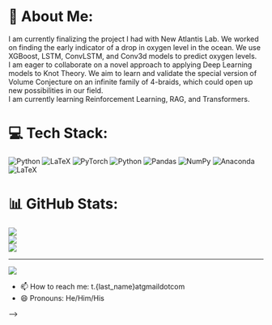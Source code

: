 # 💫 About Me:
I am currently finalizing the project I had with New Atlantis Lab. We worked on finding the early indicator of a drop in oxygen level in the ocean. We use XGBoost, LSTM, ConvLSTM, and Conv3d models to predict oxygen levels.<br>I am eager to collaborate on a novel approach to applying Deep Learning models to Knot Theory. We aim to learn and validate the special version of Volume Conjecture on an infinite family of 4-braids, which could open up new possibilities in our field. <br>I am currently learning Reinforcement Learning, RAG, and Transformers.<br>


# 💻 Tech Stack:
![Python](https://img.shields.io/badge/python-3670A0?style=for-the-badge&logo=python&logoColor=ffdd54) ![LaTeX](https://img.shields.io/badge/latex-%23008080.svg?style=for-the-badge&logo=latex&logoColor=white) ![PyTorch](https://img.shields.io/badge/PyTorch-%23EE4C2C.svg?style=for-the-badge&logo=PyTorch&logoColor=white) ![Python](https://img.shields.io/badge/python-3670A0?style=for-the-badge&logo=python&logoColor=ffdd54) ![Pandas](https://img.shields.io/badge/pandas-%23150458.svg?style=for-the-badge&logo=pandas&logoColor=white) ![NumPy](https://img.shields.io/badge/numpy-%23013243.svg?style=for-the-badge&logo=numpy&logoColor=white) ![Anaconda](https://img.shields.io/badge/Anaconda-%2344A833.svg?style=for-the-badge&logo=anaconda&logoColor=white) ![LaTeX](https://img.shields.io/badge/latex-%23008080.svg?style=for-the-badge&logo=latex&logoColor=white)
# 📊 GitHub Stats:
![](https://github-readme-stats.vercel.app/api?username=thaidermath&theme=dark&hide_border=false&include_all_commits=false&count_private=false)<br/>
![](https://github-readme-streak-stats.herokuapp.com/?user=thaidermath&theme=dark&hide_border=false)<br/>
![](https://github-readme-stats.vercel.app/api/top-langs/?username=thaidermath&theme=dark&hide_border=false&include_all_commits=false&count_private=false&layout=compact)

---
[![](https://visitcount.itsvg.in/api?id=thaidermath&icon=0&color=0)](https://visitcount.itsvg.in)

<!-- Proudly created with GPRM ( https://gprm.itsvg.in ) -->
- 📫 How to reach me: t.{last_name}atgmaildotcom
- 😄 Pronouns: He/Him/His

-->
